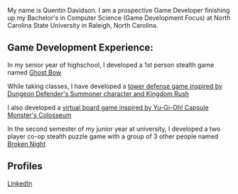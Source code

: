 My name is Quentin Davidson. I am a prospective Game Developer finishing up my Bachelor's in Computer Science (Game Development Focus) at North Carolina State University in Raleigh, North Carolina.

## Game Development Experience:
In my senior year of highschool, I developed a 1st person stealth game named <a href=https://github.com/Fact-Smash/Ghost-Bow>Ghost Bow</a>

While taking classes, I have developed a <a href=https://github.com/Fact-Smash/Tower-Defense>tower defense game inspired by Dungeon Defender's Summoner character and Kingdom Rush</a>

I also developed a <a href=https://github.com/Fact-Smash/Better-Chess>virtual board game inspired by Yu-Gi-Oh! Capsule Monster's Colosseum</a>

In the second semester of my junior year at university, I developed a two player co-op stealth puzzle game with a group of 3 other people named <a href=https://github.com/Fact-Smash/Broken-Night>Broken Night</a>

## Profiles
<a href=https://www.linkedin.com/in/quentin-davidson/>LinkedIn</a>
